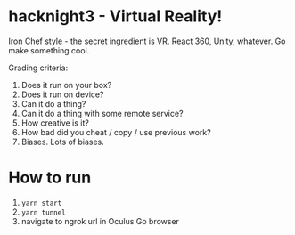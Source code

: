 # hacknight3 - Virtual Reality! 

Iron Chef style - the secret ingredient is VR. React 360, Unity, whatever. Go make something cool.

Grading criteria:
 1. Does it run on your box?
 2. Does it run on device?
 3. Can it do a thing? 
 4. Can it do a thing with some remote service? 
 5. How creative is it? 
 6. How bad did you cheat / copy / use previous work? 
 7. Biases. Lots of biases. 

# How to run
1. `yarn start`
2. `yarn tunnel`
3. navigate to ngrok url in Oculus Go browser
